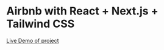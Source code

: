 # Airbnb with React + Next.js + Tailwind CSS

[Live Demo of project](https://airbnb-clone-three-kappa.vercel.app/)
